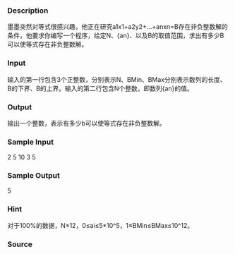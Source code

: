 
### Description
墨墨突然对等式很感兴趣，他正在研究a1x1+a2y2+…+anxn=B存在非负整数解的条件，他要求你编写一个程序，给定N、{an}、以及B的取值范围，求出有多少B可以使等式存在非负整数解。
### Input
输入的第一行包含3个正整数，分别表示N、BMin、BMax分别表示数列的长度、B的下界、B的上界。输入的第二行包含N个整数，即数列{an}的值。
### Output
输出一个整数，表示有多少b可以使等式存在非负整数解。
### Sample Input
2 5 10
3 5

### Sample Output
5

### Hint
对于100%的数据，N≤12，0≤ai≤5*10^5，1≤BMin≤BMax≤10^12。
### Source
